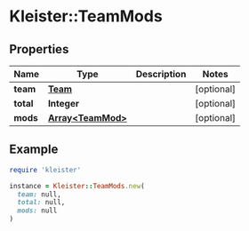 # Kleister::TeamMods

## Properties

| Name | Type | Description | Notes |
| ---- | ---- | ----------- | ----- |
| **team** | [**Team**](Team.md) |  | [optional] |
| **total** | **Integer** |  | [optional] |
| **mods** | [**Array&lt;TeamMod&gt;**](TeamMod.md) |  | [optional] |

## Example

```ruby
require 'kleister'

instance = Kleister::TeamMods.new(
  team: null,
  total: null,
  mods: null
)
```

